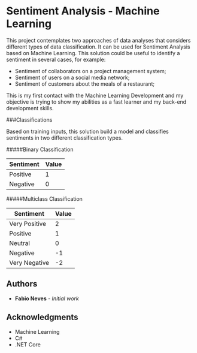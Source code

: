 # Sentiment Analysis - Machine Learning

This project contemplates two approaches of data analyses that considers different types of data classification. It can be used for Sentiment Analysis based on Machine Learning. This solution could be useful to identify a sentiment in several cases, for example:

+ Sentiment of collaborators on a project management system;
+ Sentiment of users on a social media network;
+ Sentiment of customers about the meals of a restaurant;

This is my first contact with the Machine Learning Development and my objective is trying to show my abilities as a fast learner and my back-end development skills.

###Classifications

Based on training inputs, this solution build a model and classifies sentiments in two different classification types.

#####Binary Classification 
                    
Sentiment  | Value
------------- | -------------
Positive  | 1
Negative  | 0


#####Multiclass Classification 

Sentiment  | Value
------------- | -------------
Very Positive  | 2
Positive  | 1
Neutral | 0
Negative  | -1
Very Negative  | -2

## Authors

* **Fabio Neves** - *Initial work*

## Acknowledgments

* Machine Learning
* C#
* .NET Core